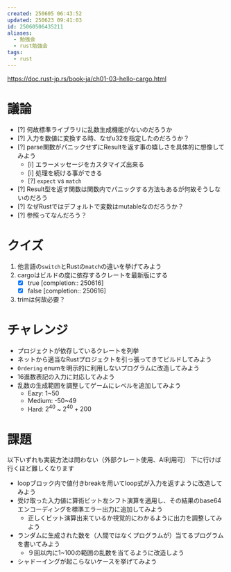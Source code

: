 ```yaml
---
created: 250605 06:43:52
updated: 250623 09:41:03
id: 25060506435211
aliases:
  - 勉強会
  - rust勉強会
tags:
  - rust
---
```


https://doc.rust-jp.rs/book-ja/ch01-03-hello-cargo.html

# 議論

- [?] 何故標準ライブラリに乱数生成機能がないのだろうか
- [?] 入力を数値に変換する時、なぜu32を指定したのだろうか？
- [?] parse関数がパニックせずにResultを返す事の嬉しさを具体的に想像してみよう
  - [i] エラーメッセージをカスタマイズ出来る
  - [i] 処理を続ける事ができる
  - [?] `expect` vs `match`
- [?] Result型を返す関数は関数内でパニックする方法もあるが何故そうしないのだろう
- [?] なぜRustではデフォルトで変数はmutableなのだろうか？
- [?] 参照ってなんだろう？

# クイズ

1. 他言語の`switch`とRustの`match`の違いを挙げてみよう
2. cargoはビルドの度に依存するクレートを最新版にする
	- [x] true [completion:: 250616]
	- [x] false [completion:: 250616]
3.  trimは何故必要？

# チャレンジ

- プロジェクトが依存しているクレートを列挙
- ネットから適当なRustプロジェクトを引っ張ってきてビルドしてみよう
- `Ordering` enumを明示的に利用しないプログラムに改造してみよう
- 16進数表記の入力に対応してみよう
- 乱数の生成範囲を調整してゲームにレベルを追加してみよう
	- Eazy: 1~50
	- Medium: -50~49
	- Hard: $2^{40}$ ~ $2^{40} + 200$

# 課題

以下いずれも実装方法は問わない（外部クレート使用、AI利用可）
下に行けば行くほど難しくなります

- loopブロック内で値付きbreakを用いてloop式が入力を返すように改造してみよう
- 受け取った入力値に算術ビット左シフト演算を適用し、その結果のbase64エンコーディングを標準エラー出力に追加してみよう
  - 正しくビット演算出来ているか視覚的にわかるように出力を調整してみよう
- ランダムに生成された数を（人間ではなくプログラムが）当てるプログラムを書いてみよう
	- ９回以内に1~100の範囲の乱数を当てるように改造しよう
- シャドーイングが起こらないケースを挙げてみよう